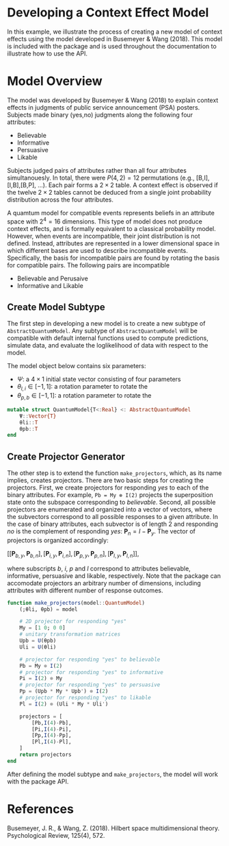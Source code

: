 # Developing a Context Effect Model

In this example, we illustrate the process of creating a new model of context effects using the model developed in Busemeyer & Wang (2018). This model is included with the package and is used throughout the documentation to illustrate how to use the API. 

# Model Overview

The model was developed by Busemeyer & Wang (2018) to explain context effects in judgments of public service announcement (PSA) posters. Subjects made binary (yes,no) judgments along the following four attributes:

- Believable
- Informative
- Persuasive
- Likable 

Subjects judged pairs of attributes rather than all four attributes simultanouesly. In total, there were $P(4,2) = 12$ permutations (e.g., [B,I],[I,B],[B,P], ...). Each pair forms a $2 \times 2$ table. A context effect is observed if the twelve $2 \times 2$ tables cannot be deduced from a single joint probability distribution across the four attributes. 

A quamtum model for compatible events represents beliefs in an attribute space with $2^4 = 16$ dimensions. This type of model does not produce context effects, and is formally equivalent to a classical probability model. However, when events are incompatible, their joint distribution is not defined. Instead, attributes are represented in a lower dimensional space in which different bases are used to describe incompatible events. Specifically, the basis for incompatible pairs are found by rotating the basis for compatible pairs. The following pairs are incompatible 

- Believable and Perusaive
- Informative and Likable


## Create Model Subtype

The first step in developing a new model is to create a new subtype of `AbstractQuantumModel`. Any subtype of `AbstractQuantumModel` will be compatible with default internal functions used to compute predictions, simulate data, and evaluate the loglikelihood of data with respect to the model. 

The model object below contains six parameters: 

-  $\Psi$: a $4 \times 1$ initial state vector consisting of four parameters
-  $\theta_{l,i} \in [-1,1]$: a rotation parameter to rotate the 
-  $\theta_{p,b} \in [-1,1]$: a rotation parameter to rotate the 

```julia 
mutable struct QuantumModel{T<:Real} <: AbstractQuantumModel
    Ψ::Vector{T}
    θli::T 
    θpb::T 
end
```

## Create Projector Generator

The other step is to extend the function `make_projectors`, which, as its name implies, creates projectors. There are two basic steps for creating the projectors. First, we create projectors for responding *yes* to each of the binary attributes. For example, `Pb = My ⊗ I(2)` projects the superposition state onto the subspace corresponding to *believable*. Second, all possible projectors are enumerated and organized into a vector of vectors, where the subvectors correspond to all possible responses to a given attribute. In the case of binary attributes, each subvector is of length 2 and responding *no* is the complement of responding *yes*: $\mathbf{P}_n = I - \mathbf{P}_y$. The vector of projectors is organized accordingly:

$[[\mathbf{P}_{b,y},\mathbf{P}_{b,n}],[\mathbf{P}_{i,y},\mathbf{P}_{i,n}],[\mathbf{P}_{p,y},\mathbf{P}_{p,n}],[\mathbf{P}_{l,y},\mathbf{P}_{l,n}]],$ 

where subscripts $b$, $i$, $p$ and $l$ correspond to attributes believable, informative, persuasive and likable, respectively. Note that the package can accomodate projectors an arbitrary number of dimensions, including attributes with different number of response outcomes.

```julia 
function make_projectors(model::QuantumModel)
    (;θli, θpb) = model

    # 2D projector for responding "yes"
    My = [1 0; 0 0]
    # unitary transformation matrices
    Upb = U(θpb)
    Uli = U(θli)

    # projector for responding "yes" to believable
    Pb = My ⊗ I(2)
    # projector for responding "yes" to informative
    Pi = I(2) ⊗ My
    # projector for responding "yes" to persuasive    
    Pp = (Upb * My * Upb') ⊗ I(2)
    # projector for responding "yes" to likable    
    Pl = I(2) ⊗ (Uli * My * Uli')

    projectors = [
        [Pb,I(4)-Pb],
        [Pi,I(4)-Pi],
        [Pp,I(4)-Pp],
        [Pl,I(4)-Pl],
    ]
    return projectors
end
```
After defining the model subtype and `make_projectors`, the model will work with the package API. 

# References 

Busemeyer, J. R., & Wang, Z. (2018). Hilbert space multidimensional theory. Psychological Review, 125(4), 572.
